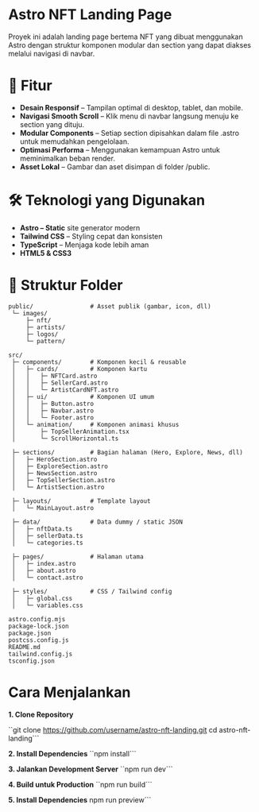 <!-- # Astro Starter Kit: Minimal

```sh
npm create astro@latest -- --template minimal
```

> 🧑‍🚀 **Seasoned astronaut?** Delete this file. Have fun!

## 🚀 Project Structure

Inside of your Astro project, you'll see the following folders and files:

```text
/
├── public/
├── src/
│   └── pages/
│       └── index.astro
└── package.json
```

Astro looks for `.astro` or `.md` files in the `src/pages/` directory. Each page is exposed as a route based on its file name.

There's nothing special about `src/components/`, but that's where we like to put any Astro/React/Vue/Svelte/Preact components.

Any static assets, like images, can be placed in the `public/` directory.

## 🧞 Commands

All commands are run from the root of the project, from a terminal:

| Command                   | Action                                           |
| :------------------------ | :----------------------------------------------- |
| `npm install`             | Installs dependencies                            |
| `npm run dev`             | Starts local dev server at `localhost:4321`      |
| `npm run build`           | Build your production site to `./dist/`          |
| `npm run preview`         | Preview your build locally, before deploying     |
| `npm run astro ...`       | Run CLI commands like `astro add`, `astro check` |
| `npm run astro -- --help` | Get help using the Astro CLI                     |

## 👀 Want to learn more?

Feel free to check [our documentation](https://docs.astro.build) or jump into our [Discord server](https://astro.build/chat). -->


# Astro NFT Landing Page
Proyek ini adalah landing page bertema NFT yang dibuat menggunakan Astro dengan struktur komponen modular dan section yang dapat diakses melalui navigasi di navbar.

# 🚀 Fitur
- **Desain Responsif** – Tampilan optimal di desktop, tablet, dan mobile.
- **Navigasi Smooth Scroll** – Klik menu di navbar langsung menuju ke section yang dituju.
- **Modular Components** – Setiap section dipisahkan dalam file .astro untuk memudahkan pengelolaan.
- **Optimasi Performa** – Menggunakan kemampuan Astro untuk meminimalkan beban render.
- **Asset Lokal** – Gambar dan aset disimpan di folder /public.

# 🛠️ Teknologi yang Digunakan
- **Astro – Static** site generator modern
- **Tailwind CSS** – Styling cepat dan konsisten
- **TypeScript** – Menjaga kode lebih aman
- **HTML5 & CSS3**

# 📂 Struktur Folder
```
public/                # Asset publik (gambar, icon, dll)
 └─ images/
     ├─ nft/
     ├─ artists/
     ├─ logos/
     └─ pattern/

src/
 ├─ components/        # Komponen kecil & reusable
 │   ├─ cards/         # Komponen kartu
 │   │   ├─ NFTCard.astro
 │   │   ├─ SellerCard.astro
 │   │   └─ ArtistCardNFT.astro
 │   ├─ ui/            # Komponen UI umum
 │   │   ├─ Button.astro
 │   │   ├─ Navbar.astro
 │   │   └─ Footer.astro
 │   └─ animation/     # Komponen animasi khusus
 │       ├─ TopSellerAnimation.tsx
 │       └─ ScrollHorizontal.ts

 ├─ sections/          # Bagian halaman (Hero, Explore, News, dll)
 │   ├─ HeroSection.astro
 │   ├─ ExploreSection.astro
 │   ├─ NewsSection.astro
 │   ├─ TopSellerSection.astro
 │   └─ ArtistSection.astro

 ├─ layouts/           # Template layout
 │   └─ MainLayout.astro

 ├─ data/              # Data dummy / static JSON
 │   ├─ nftData.ts
 │   ├─ sellerData.ts
 │   └─ categories.ts

 ├─ pages/             # Halaman utama
 │   ├─ index.astro
 │   ├─ about.astro
 │   └─ contact.astro

 ├─ styles/            # CSS / Tailwind config
 │   ├─ global.css
 │   └─ variables.css

astro.config.mjs
package-lock.json
package.json
postcss.config.js
README.md
tailwind.config.js
tsconfig.json
```

# Cara Menjalankan
**1. Clone Repository**

``git clone https://github.com/username/astro-nft-landing.git
cd astro-nft-landing```

**2. Install Dependencies**
``npm install```

**3. Jalankan Development Server**
``npm run dev```

**4. Build untuk Production**
``npm run build```

**5. Install Dependencies**
npm run preview```
